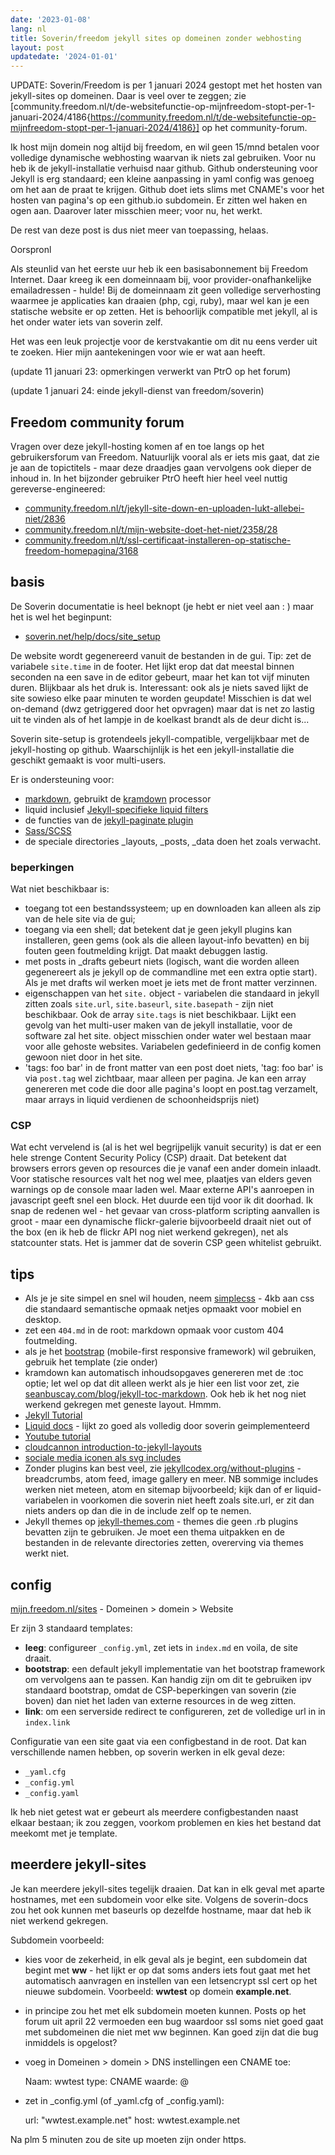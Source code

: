 ```yaml
---
date: '2023-01-08'
lang: nl
title: Soverin/freedom jekyll sites op domeinen zonder webhosting
layout: post
updatedate: '2024-01-01'
---
```


UPDATE: Soverin/Freedom is per 1 januari 2024 gestopt met het hosten van jekyll-sites op domeinen. Daar is veel over te zeggen; zie 
[community.freedom.nl/t/de-websitefunctie-op-mijnfreedom-stopt-per-1-januari-2024/4186{https://community.freedom.nl/t/de-websitefunctie-op-mijnfreedom-stopt-per-1-januari-2024/4186}] op het community-forum.

Ik host mijn domein nog altijd bij freedom, en wil geen 15/mnd betalen voor volledige dynamische webhosting waarvan ik niets zal gebruiken. Voor nu heb ik de jekyll-installatie verhuisd naar github. Github ondersteuning voor Jekyll is erg standaard; een kleine aanpassing in yaml config was genoeg om het aan de praat te krijgen. Github doet iets slims met CNAME's voor het hosten van pagina's op een github.io subdomein. Er zitten wel haken en ogen aan. Daarover later misschien meer; voor nu, het werkt.

De rest van deze post is dus niet meer van toepassing, helaas.

Oorspronl

Als steunlid van het eerste uur heb ik een basisabonnement bij Freedom Internet. Daar kreeg ik een domeinnaam bij, voor provider-onafhankelijke emailadressen - hulde! Bij de domeinnaam zit geen volledige serverhosting waarmee je applicaties kan draaien (php, cgi, ruby), maar wel kan je een statische website er op zetten. Het is behoorlijk compatible met jekyll, al is het onder water iets van soverin zelf. 

Het was een leuk projectje voor de kerstvakantie om dit nu eens verder uit te zoeken. Hier mijn aantekeningen voor wie er wat aan heeft.

(update 11 januari 23: opmerkingen verwerkt van PtrO op het forum)

(update 1 januari 24: einde jekyll-dienst van freedom/soverin)


## Freedom community forum

Vragen over deze jekyll-hosting komen af en toe langs op het gebruikersforum van Freedom. Natuurlijk vooral als er iets mis gaat, dat zie je aan de topictitels - maar deze draadjes gaan vervolgens ook dieper de inhoud in. In het bijzonder gebruiker PtrO heeft hier heel veel nuttig gereverse-engineered:

- [community.freedom.nl/t/jekyll-site-down-en-uploaden-lukt-allebei-niet/2836](https://community.freedom.nl/t/jekyll-site-down-en-uploaden-lukt-allebei-niet/2836)
- [community.freedom.nl/t/mijn-website-doet-het-niet/2358/28](https://community.freedom.nl/t/mijn-website-doet-het-niet/2358/28)
- [community.freedom.nl/t/ssl-certificaat-installeren-op-statische-freedom-homepagina/3168](https://community.freedom.nl/t/ssl-certificaat-installeren-op-statische-freedom-homepagina/3168)


## basis

De Soverin documentatie is heel beknopt (je hebt er niet veel aan : ) maar het is wel het beginpunt:
- [soverin.net/help/docs/site_setup](https://www.soverin.net/help/docs/site_setup/)

De website wordt gegenereerd vanuit de bestanden in de gui. Tip: zet de variabele `site.time` in de footer.  Het lijkt erop dat dat meestal binnen seconden na een save in de editor gebeurt, maar het kan tot vijf minuten duren. Blijkbaar als het druk is. Interessant: ook als je niets saved lijkt de site sowieso elke paar minuten te worden geupdate! Misschien is dat wel on-demand (dwz getriggered door het opvragen) maar dat is net zo lastig uit te vinden als of het lampje in de koelkast brandt als de deur dicht is...


Soverin site-setup is grotendeels jekyll-compatible, vergelijkbaar met de jekyll-hosting op github. Waarschijnlijk is het een jekyll-installatie die geschikt gemaakt is voor multi-users.  

Er is ondersteuning voor:
- [markdown](https://jekyllrb.com/docs/configuration/markdown/), gebruikt de [kramdown](https://kramdown.gettalong.org/) processor
- liquid inclusief [Jekyll-specifieke liquid filters](https://jekyllrb.com/docs/liquid/filters/)
- de functies van de [jekyll-paginate plugin](https://jekyllrb.com/docs/pagination/)
- [Sass/SCSS](https://jekyllrb.com/docs/configuration/sass/)
- de speciale directories _layouts, _posts, _data doen het zoals verwacht. 

### beperkingen

Wat niet beschikbaar is:
- toegang tot een bestandssysteem; up en downloaden kan alleen als zip van de hele site via de gui;
- toegang via een shell; dat betekent dat je geen jekyll plugins kan installeren, geen gems (ook als die alleen layout-info bevatten) en bij fouten geen foutmelding krijgt. Dat maakt debuggen lastig.
- met posts in \_drafts gebeurt niets (logisch, want die worden alleen gegenereert als je jekyll op de commandline met een extra optie start). Als je met drafts wil werken moet je iets met de front matter verzinnen. 
- eigenschappen van het `site.` object - variabelen die standaard in jekyll zitten zoals `site.url`, `site.baseurl`, `site.basepath` - zijn niet beschikbaar. Ook de array `site.tags` is niet beschikbaar. Lijkt een gevolg van het multi-user maken van de jekyll installatie, voor de software zal het site. object misschien onder water wel bestaan maar voor alle gehoste websites. Variabelen gedefinieerd in de config komen gewoon niet door in het site.
- 'tags: foo bar' in de front matter van een post doet niets, 'tag: foo bar' is via `post.tag` wel zichtbaar, maar alleen per pagina. Je kan een array genereren met code die door alle pagina's loopt en post.tag verzamelt, maar arrays in liquid verdienen de schoonheidsprijs niet) 


### CSP

Wat echt vervelend is (al is het wel begrijpelijk vanuit security) is dat er een hele strenge Content Security Policy (CSP) draait. Dat betekent dat browsers errors geven op resources die je vanaf een ander domein inlaadt. Voor statische resources valt het nog wel mee, plaatjes van elders geven warnings op de console maar laden wel. Maar externe API's aanroepen in javascript geeft snel een block. Het duurde een tijd voor ik dit doorhad. 
Ik snap de redenen wel - het gevaar van cross-platform scripting aanvallen is groot - maar een dynamische flickr-galerie bijvoorbeeld draait niet out of the box (en ik heb de flickr API nog niet werkend gekregen), net als statcounter stats. Het is jammer dat de soverin CSP geen whitelist gebruikt.


## tips

- Als je je site simpel en snel wil houden, neem [simplecss](https://simplecss.org) - 4kb aan css die standaard semantische opmaak netjes opmaakt voor mobiel en desktop.
- zet een `404.md` in de root: markdown opmaak voor custom 404 foutmelding.
- als je het [bootstrap](https://getbootstrap.com) (mobile-first responsive framework) wil gebruiken, gebruik het template (zie onder)
- kramdown kan automatisch inhoudsopgaves genereren met de :toc optie; let wel op dat dit alleen werkt als je hier een list voor zet, zie [seanbuscay.com/blog/jekyll-toc-markdown](http://www.seanbuscay.com/blog/jekyll-toc-markdown/). Ook heb ik het nog niet werkend gekregen met geneste layout. Hmmm.
- [Jekyll Tutorial](https://jekyllrb.com/docs/step-by-step/)
- [Liquid docs](https://liquidjs.com/) - lijkt zo goed als volledig door soverin geimplementeerd
- [Youtube tutorial](https://www.youtube.com/watch?v=gsYqPL9EFwQ&list=PLLAZ4kZ9dFpOPV5C5Ay0pHaa0RJFhcmcB)
- [cloudcannon introduction-to-jekyll-layouts](https://cloudcannon.com/community/learn/jekyll-tutorial/introduction-to-jekyll-layouts/)
- [sociale media iconen als svg includes](https://learn.cloudcannon.com/jekyll/svg-icons/)
- Zonder plugins kan best veel, zie 
[jekyllcodex.org/without-plugins](https://jekyllcodex.org/without-plugins/) - breadcrumbs, atom feed, image gallery en meer. NB sommige includes werken niet meteen, atom en sitemap bijvoorbeeld; kijk dan of er liquid-variabelen in voorkomen die soverin niet heeft zoals site.url, er zit dan niets anders op dan die in de include zelf op te nemen.
- Jekyll themes op 
[jekyll-themes.com](https://jekyll-themes.com/categories/) - themes die geen .rb plugins bevatten zijn te gebruiken. Je moet een thema uitpakken en de bestanden in de relevante directories zetten, overerving via themes werkt niet.



## config

[mijn.freedom.nl/sites](https://mijn.freedom.nl/sites/) - Domeinen > domein > Website

Er zijn 3 standaard templates: 
- **leeg**: configureer `_config.yml`, zet iets in `index.md` en voila, de site draait.
- **bootstrap**: een default jekyll implementatie van het bootstrap framework om vervolgens aan te passen. Kan handig zijn om dit te gebruiken ipv standaard bootstrap, omdat de CSP-beperkingen van soverin (zie boven) dan niet het laden van externe resources in de weg zitten.
- **link**: om een serverside redirect te configureren, zet de volledige url in in `index.link`

Configuratie van een site gaat via een configbestand in de root. Dat kan verschillende namen hebben, op soverin werken in elk geval deze:
- `_yaml.cfg`
- `_config.yml`
- `_config.yaml`

Ik heb niet getest wat er gebeurt als meerdere configbestanden naast elkaar bestaan; ik zou zeggen, voorkom problemen en kies het bestand dat meekomt met je template.

## meerdere jekyll-sites

Je kan meerdere jekyll-sites tegelijk draaien. Dat kan in elk geval met aparte hostnames, met een subdomein voor elke site. Volgens de soverin-docs zou het ook kunnen met baseurls op dezelfde hostname, maar dat heb ik niet werkend gekregen.

Subdomein voorbeeld:

- kies voor de zekerheid, in elk geval als je begint, een subdomein dat begint met **ww** - het lijkt er op dat soms anders iets fout gaat met het automatisch aanvragen en instellen van een letsencrypt ssl cert op het nieuwe subdomein. Voorbeeld: **wwtest** op domein **example.net**.
- in principe zou het met elk subdomein moeten kunnen. Posts op het forum uit  april 22 vermoeden een bug waardoor ssl soms niet goed gaat met subdomeinen die niet met ww beginnen. Kan goed zijn dat die bug inmiddels is opgelost?
- voeg in Domeinen > domein > DNS instellingen een CNAME toe:

    Naam: wwtest
    type: CNAME
    waarde: @

- zet in _config.yml (of _yaml.cfg of _config.yaml):

    url: "wwtest.example.net"
    host: wwtest.example.net

Na plm 5 minuten zou de site up moeten zijn onder https.
